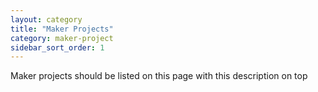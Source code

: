 ```yaml
---
layout: category
title: "Maker Projects"
category: maker-project
sidebar_sort_order: 1
---
```


Maker projects should be listed on this page with this description on top